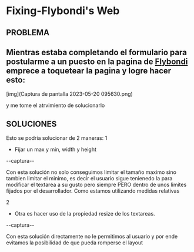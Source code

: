 # Fixing-Flybondi's Web

## PROBLEMA

## Mientras estaba completando el formulario para postularme a un puesto en la pagina de [Flybondi](https://flybondi.breezy.hr/p/0097a6a84e48/apply?token=2157224a6c21&source=Career%20Portal) emprece a toquetear la pagina y logre hacer esto: 


[img](Captura de pantalla 2023-05-20 095630.png)


y me tome el atrvimiento de solucionarlo



## SOLUCIONES


Esto se podria solucionar de 2 maneras:
1
- Fijar un max y min, width y height 

--captura--

Con esta solución no solo conseguimos limitar el tamaño maximo sino tambien limitar el minimo, es decir el usuario sigue tenienedo la para modificar el textarea a su gusto pero siempre PERO dentro de unos limites fijados por el desarrollador. Como estamos utilizando medidas relativas 

2
- Otra es hacer uso de la propiedad resize de los textareas.

--captura--

Con esta solución directamente no le permitimos al usuario y por ende evitamos la posibilidad de que pueda romperse el layout